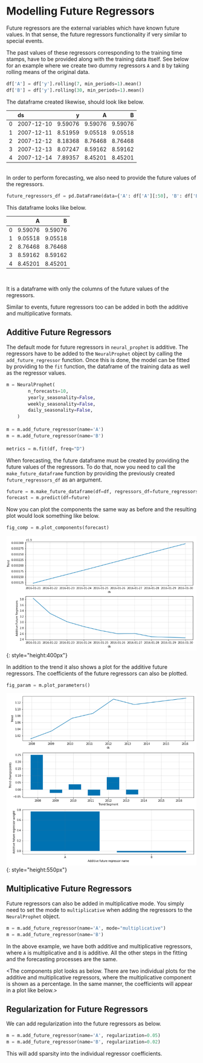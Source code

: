 # Modelling Future Regressors

Future regressors are the external variables which have known future values. In that sense, the
future regressors functionality if very similar to special events.

The past values of these regressors corresponding to the training time stamps, have to be provided along
with the training data itself. See below for an example where we create two dummy regressors `A` and `B` by 
taking rolling means of the original data.

```python
df['A'] = df['y'].rolling(7, min_periods=1).mean()
df['B'] = df['y'].rolling(30, min_periods=1).mean()

```
The dataframe created likewise, should look like below.

|      | ds         |        y |        A |        B |
|-----:|:-----------|---------:|---------:|---------:|
|    0 | 2007-12-10 |  9.59076 |  9.59076 |  9.59076 |
|    1 | 2007-12-11 |  8.51959 |  9.05518 |  9.05518 |
|    2 | 2007-12-12 |  8.18368 |  8.76468 |  8.76468 |
|    3 | 2007-12-13 |  8.07247 |  8.59162 |  8.59162 |
|    4 | 2007-12-14 |  7.89357 |  8.45201 |  8.45201 |

<br />
In order to perform forecasting, we also need to provide the future values of the regressors. 

```python
future_regressors_df = pd.DataFrame(data={'A': df['A'][:50], 'B': df['B'][:50]})
```

This dataframe looks like below.

|    |       A |       B |
|---:|--------:|--------:|
|  0 | 9.59076 | 9.59076 |
|  1 | 9.05518 | 9.05518 |
|  2 | 8.76468 | 8.76468 |
|  3 | 8.59162 | 8.59162 |
|  4 | 8.45201 | 8.45201 |

<br />

It is a dataframe with only the columns of the future values of the regressors.

Similar to events, future regressors too can be added in both the additive and multiplicative formats.

## Additive Future Regressors
The default mode for future regressors in `neural_prophet` is additive. The regressors have to be added to
the `NeuralProphet` object by calling the `add_future_regressor` function. Once this is done, the model can be
fitted by providing to the `fit` function, the dataframe of the training data as well as the regressor values.

```python
m = NeuralProphet(
        n_forecasts=10,
        yearly_seasonality=False,
        weekly_seasonality=False,
        daily_seasonality=False,
    )

m = m.add_future_regressor(name='A')
m = m.add_future_regressor(name='B')

metrics = m.fit(df, freq="D")
```

When forecasting, the future dataframe must be created by providing the future values
of the regressors. To do that, now you need to call the `make_future_dataframe` function
by providing the previously created `future_regressors_df` as an argument.

```python
future = m.make_future_dataframe(df=df, regressors_df=future_regressors_df, periods=3)
forecast = m.predict(df=future)
```
Now you can plot the components the same way as before and the resulting plot would look something
like below.

```python
fig_comp = m.plot_components(forecast)
```

![plot-comp-1](../images/plot_comp_future_reg_1.png){: style="height:400px"}

In addition to the trend it also shows a plot for the additive future regressors. 
The coefficients of the future regressors can also be plotted.

```python
fig_param = m.plot_parameters()
```
![plot-param-1](../images/plot_param_future_reg_1.png){: style="height:550px"}

## Multiplicative Future Regressors

Future regressors can also be added in multiplicative mode. You simply need to set 
the mode to `multiplicative` when adding the regressors to the `NeuralProphet` object.

```python
m = m.add_future_regressor(name='A', mode="multiplicative")
m = m.add_future_regressor(name='B')
```

In the above example, we have both additive and multiplicative regressors, where `A`
is multiplicative and `B` is additive. All the other steps in the fitting and the forecasting
processes are the same. 

<The components plot looks as below. There are two individual plots for the additive and multiplicative regressors, where 
the multiplicative component is shown as a percentage. In the same manner, the
coefficients will appear in a plot like below.>

## Regularization for Future Regressors

We can add regularization into the future regressors as below. 

```python
m = m.add_future_regressor(name='A', regularization=0.05)
m = m.add_future_regressor(name='B', regularization=0.02)
```

This will add sparsity into the individual regressor coefficients.  